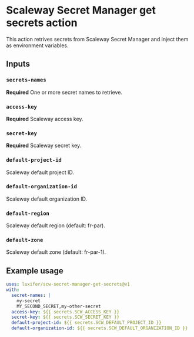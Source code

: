 # Scaleway Secret Manager get secrets action

This action retrives secrets from Scaleway Secret Manager and inject them as environment variables.

## Inputs

### `secrets-names`

**Required** One or more secret names to retrieve.

### `access-key`

**Required** Scaleway access key.

### `secret-key`

**Required** Scaleway secret key.

### `default-project-id`

Scaleway default project ID.

### `default-organization-id`

Scaleway default organization ID.

### `default-region`

Scaleway default region (default: fr-par).

### `default-zone`

Scaleway default zone (default: fr-par-1).

## Example usage

```yaml
uses: luxifer/scw-secret-manager-get-secrets@v1
with:
  secret-names: |
    my-secret
    MY_SECOND_SECRET,my-other-secret
  access-key: ${{ secrets.SCW_ACCESS_KEY }}
  secret-key: ${{ secrets.SCW_SECRET_KEY }}
  default-project-id: ${{ secrets.SCW_DEFAULT_PROJECT_ID }}
  default-organization-id: ${{ secrets.SCW_DEFAULT_ORGANIZATION_ID }}
```
